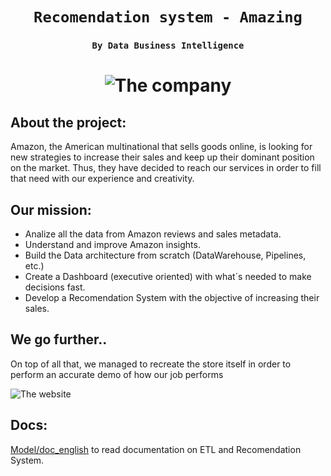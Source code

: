 
# <h1 align="center">**`Recomendation system - Amazing`**</h1>  
### <h3 align="center">**`By Data Business Intelligence`**</h3>   
# <h1 align="center">![The company](https://i.imgur.com/TmQaBXD.png)</h1>  


## About the project:  
 
Amazon, the American multinational that sells goods online, is looking for new strategies to increase their sales and keep up their dominant position on the market. Thus, they have decided to reach our services in order to fill that need with our experience and creativity.  
   
 ## Our mission:  
 - Analize all the data from Amazon reviews and sales metadata.
 - Understand and improve Amazon insights.
 - Build the Data architecture from scratch (DataWarehouse, Pipelines, etc.)
 - Create a Dashboard (executive oriented) with what´s needed to make decisions fast.
 - Develop a Recomendation System with the objective of increasing their sales.
 
 
 ## We go further..
 On top of all that, we managed to recreate the store itself in order to perform an accurate demo of how our job performs
 




![The website](https://i.imgur.com/N0UCTIe.png)


## Docs:
[Model/doc_english](https://github.com/joacota2/PF-DATASCIENCE/blob/main/Modelo/doc_english.md) to read documentation on ETL and Recomendation System.

 
